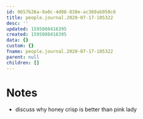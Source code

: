 ```yaml
---
id: 9657b26a-9a0c-4d08-838e-ac369ab958c6
title: people.journal.2020-07-17-105322
desc: ''
updated: 1595008416395
created: 1595008416395
data: {}
custom: {}
fname: people.journal.2020-07-17-105322
parent: null
children: []
---
```



# Notes
- discuss why honey crisp is better than pink lady